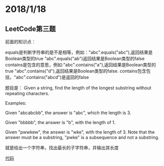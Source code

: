 # 2018/1/18

LeetCode第三题
---
前面的知识点：

equals是判断字符串的是不是相等，例如："abc".equals("abc"),返回结果是Boolean类型的true
"abc".equals("ab")返回结果是Boolean类型的false
contains是包含的意思，例如:"abc".contains("a"),返回结果是Boolean类型的true
"abc".contains("d"),返回结果是Boolean类型的false.
contains包含包括，"abc".contains("abcd")是返回的false

题目是：
Given a string, find the length of the longest substring without repeating characters.

Examples:

Given "abcabcbb", the answer is "abc", which the length is 3.

Given "bbbbb", the answer is "b", with the length of 1.

Given "pwwkew", the answer is "wke", with the length of 3. Note that the answer must be a substring, "pwke" is a subsequence and not a substring.

就是给出一个字符串，找出最长的子字符串，并输出其长度

[代码](3/Solution.java)
